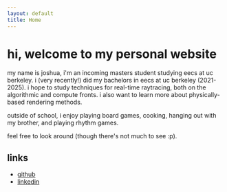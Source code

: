 ```yaml
---
layout: default
title: Home
---
```


# hi, welcome to my personal website

my name is joshua, i'm an incoming masters student studying eecs at uc berkeley. i (very recently!) did my bachelors in eecs at uc berkeley (2021-2025). i hope to study techniques for real-time raytracing, both on the algorithmic and compute fronts. i also want to learn more about physically-based rendering methods.

outside of school, i enjoy playing board games, cooking, hanging out with my brother, and playing rhythm games.

feel free to look around (though there's not much to see :p).

## links
- [github](https://github.com/buggy213)
- [linkedin](https://www.linkedin.com/in/joshua-you-1ba9ab1b3/)